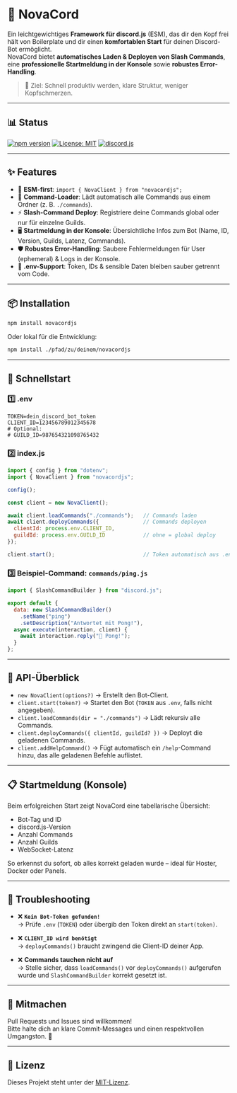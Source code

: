 # 🌌 NovaCord

Ein leichtgewichtiges **Framework für discord.js** (ESM), das dir den Kopf frei hält von Boilerplate und dir einen **komfortablen Start** für deinen Discord-Bot ermöglicht.  
NovaCord bietet **automatisches Laden & Deployen von Slash Commands**, eine **professionelle Startmeldung in der Konsole** sowie **robustes Error-Handling**.

> 🎯 Ziel: Schnell produktiv werden, klare Struktur, weniger Kopfschmerzen.

---

## 📊 Status

[![npm version](https://img.shields.io/npm/v/novacordjs?color=blue&style=flat-square)](https://www.npmjs.com/package/novacordjs)
[![License: MIT](https://img.shields.io/badge/License-MIT-green.svg?style=flat-square)](./LICENSE)
[![discord.js](https://img.shields.io/badge/discord.js-v14-blue.svg?style=flat-square)](https://discord.js.org)

---

## ✨ Features

- 🚀 **ESM-first**: `import { NovaClient } from "novacordjs";`
- 📂 **Command-Loader**: Lädt automatisch alle Commands aus einem Ordner (z. B. `./commands`).
- ⚡ **Slash-Command Deploy**: Registriere deine Commands global oder nur für einzelne Guilds.
- 🖥 **Startmeldung in der Konsole**: Übersichtliche Infos zum Bot (Name, ID, Version, Guilds, Latenz, Commands).
- 🛡 **Robustes Error-Handling**: Saubere Fehlermeldungen für User (ephemeral) & Logs in der Konsole.
- 🔑 **.env-Support**: Token, IDs & sensible Daten bleiben sauber getrennt vom Code.

---

## 📦 Installation

```bash
npm install novacordjs
```

Oder lokal für die Entwicklung:

```bash
npm install ./pfad/zu/deinem/novacordjs
```

---

## 🚀 Schnellstart

### 1️⃣ .env
```env
TOKEN=dein_discord_bot_token
CLIENT_ID=123456789012345678
# Optional:
# GUILD_ID=987654321098765432
```

### 2️⃣ index.js
```js
import { config } from "dotenv";
import { NovaClient } from "novacordjs";

config();

const client = new NovaClient();

await client.loadCommands("./commands");   // Commands laden
await client.deployCommands({              // Commands deployen
  clientId: process.env.CLIENT_ID,
  guildId: process.env.GUILD_ID            // ohne = global deploy
});

client.start();                            // Token automatisch aus .env
```

### 3️⃣ Beispiel-Command: `commands/ping.js`
```js
import { SlashCommandBuilder } from "discord.js";

export default {
  data: new SlashCommandBuilder()
    .setName("ping")
    .setDescription("Antwortet mit Pong!"),
  async execute(interaction, client) {
    await interaction.reply("🏓 Pong!");
  }
};
```

---

## 🔧 API-Überblick

- `new NovaClient(options?)` → Erstellt den Bot-Client.
- `client.start(token?)` → Startet den Bot (`TOKEN` aus `.env`, falls nicht angegeben).
- `client.loadCommands(dir = "./commands")` → Lädt rekursiv alle Commands.
- `client.deployCommands({ clientId, guildId? })` → Deployt die geladenen Commands.
- `client.addHelpCommand()` → Fügt automatisch ein `/help`-Command hinzu, das alle geladenen Befehle auflistet.

---

## 📋 Startmeldung (Konsole)

Beim erfolgreichen Start zeigt NovaCord eine tabellarische Übersicht:

- Bot-Tag und ID  
- discord.js-Version  
- Anzahl Commands  
- Anzahl Guilds  
- WebSocket-Latenz  

So erkennst du sofort, ob alles korrekt geladen wurde – ideal für Hoster, Docker oder Panels.

---

## 🧰 Troubleshooting

- ❌ **`Kein Bot-Token gefunden!`**  
  → Prüfe `.env` (`TOKEN`) oder übergib den Token direkt an `start(token)`.  

- ❌ **`CLIENT_ID wird benötigt`**  
  → `deployCommands()` braucht zwingend die Client-ID deiner App.  

- ❌ **Commands tauchen nicht auf**  
  → Stelle sicher, dass `loadCommands()` vor `deployCommands()` aufgerufen wurde und `SlashCommandBuilder` korrekt gesetzt ist.  

---

## 🤝 Mitmachen

Pull Requests und Issues sind willkommen!  
Bitte halte dich an klare Commit-Messages und einen respektvollen Umgangston. 🙂

---

## 📄 Lizenz

Dieses Projekt steht unter der [MIT-Lizenz](./LICENSE).

